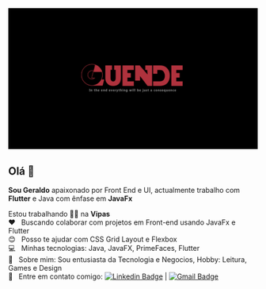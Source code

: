 <img width="auto" src="https://github.com/gquende/gquende/blob/master/bggquende.png">


## Olá 👋

**Sou Geraldo** apaixonado por Front End e UI, actualmente trabalho com **Flutter** e Java com ênfase em **JavaFx**

 Estou trabalhando 👨‍💻 na **Vipas**
 <br/> :heart: &nbsp; Buscando colaborar com projetos em Front-end usando JavaFx e Flutter
 <br/> :blush: &nbsp; Posso te ajudar com CSS Grid Layout e Flexbox
 <br/> :computer: &nbsp; Minhas tecnologias: Java, JavaFX, PrimeFaces, Flutter
 <br/> 💬  &nbsp; Sobre mim: Sou entusiasta da Tecnologia e Negocios, Hobby: Leitura, Games e Design
 <br/> :email: &nbsp; Entre em contato comigo: [![Linkedin Badge](https://img.shields.io/badge/-AdolfoQuende-blue?style=flat-square&logo=Linkedin&logoColor=white&link=https://www.linkedin.com/in/gquende/)](https://www.linkedin.com/in/gquende/) 
| 
[![Gmail Badge](https://img.shields.io/badge/-gquende@hotmail.com-c14438?style=flat-square&logo=Gmail&logoColor=white&link=mailto:gquende@hotmail.com)](mailto:gquende@hotmail.com)
